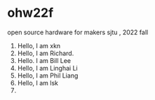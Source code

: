 # ohw22f
open source hardware for makers  sjtu , 2022 fall

1. Hello, I am xkn
2. Hello, I am Richard.
3. Hello. I am Bill Lee
4. Hello, I am Linghai Li
5. Hello, I am Phil Liang
6. Hello, I am lsk
7. 
